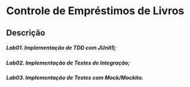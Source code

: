# Controle de Empréstimos de Livros

## Descrição
##### Lab01. Implementação de TDD com JUnit5;
##### Lab02. Implementação de Testes de Integração;
##### Lab03. Implementação de Testes com Mock/Mockito.
